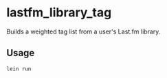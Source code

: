 # lastfm_library_tag

Builds a weighted tag list from a user's Last.fm library.


## Usage

    lein run
